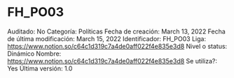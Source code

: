 # FH_PO03

Auditado: No
Categoría: Políticas
Fecha de creación: March 13, 2022
Fecha de última modificación: March 15, 2022
Identificador: FH_PO03
Liga: https://www.notion.so/c64c1d319c7a4de0aff022f4e835e3d8 
Nivel o status: Dinámico
Nombre: https://www.notion.so/c64c1d319c7a4de0aff022f4e835e3d8 
Se utiliza?: Yes
Última versión: 1.0